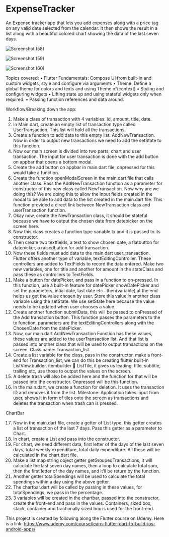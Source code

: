 # ExpenseTracker

An Expense tracker app that lets you add expenses along with a price tag on any valid date selected from the calendar. It then shows the result in a list along with a beautiful colored chart showing the data of the last seven days. 

![Screenshot (58)](https://user-images.githubusercontent.com/56018791/190899506-46656030-8d54-4c4d-8a9d-19e9b22f13a3.png)

![Screenshot (59)](https://user-images.githubusercontent.com/56018791/190899509-70be0925-a568-4f85-ae17-a3787625e4cf.png)

![Screenshot (60)](https://user-images.githubusercontent.com/56018791/190899511-9d7e0cd3-6c61-4d7e-8062-36336f62202f.png)





Topics covered:
•	Flutter Fundamentals: Compose UI from built-in and custom widgets, style and configure via arguments
•	Theme: Define a global theme for colors and texts and using Theme.of(context)
•	Styling and configuring widgets
•	Lifting state up and using stateful widgets only when required. 
•	Passing function references and data around.

Workflow/Breaking down the app:
1.	Make a class of transaction with 4 variables: id, amount, title, date.
2.	In Main.dart, create an empty list of transaction type called UserTransaction. This list will hold all the transactions. 
3.	Create a function to add data to this empty list. AddNewTransaction. Now in order to output new transactions we need to add the setState to this function. 
4.	Now our main screen is divided into two parts, chart and user transaction. The input for user transaction is done with the add button on appbar that opens a bottom modal. 
5.	Create the add button on appbar in main.dart file, onpressed for this would take a function.
6.	Create the function openModalScreen in the main.dart file that calls another class. Pass the AddNewTransaction function as a parameter for constructor of this new class called NewTransaction. Now why are we doing this? We are doing this to allow the input fields created in the modal to be able to add data to the list created in the main.dart file. This function provided a direct link between NewTransaction class and userTransaction function. 
7.	Okay now, create the NewTransaction class, it should be stateful because we have to output the chosen date from datepicker on the screen here. 
8.	Now this class creates a function type variable tx and it is passed to its constructor. 
9.	Then create two textfields, a text to show chosen date, a flatbutton for datepicker, a raisedbutton for add transaction.
10.	Now these fields must add data to the main.dart user_transaction. Flutter offers another type of variable, textEditingController. These controllers are added to TextFields to record the data entered. Make two new variables, one for title and another for amount in the stateClass and pass these as controllers to TextFields. 
11.	Make a button for datePicker, and pass in a function to on-pressed. In this function, use a built-in feature for datePicker showDatePicker and set the parameters, intial date, last date etc. .then(variable) at the end helps us get the value chosen by user. Store this value in another class variable using the setState. We use setState here because the value needs to be updated when user chooses a value. 	
12.	Create another function submitData, this will be passed to onPressed of the Add transaction button. This function passes the parameters to the tx function, parameters are the textEditingControllers along with the ChosenDate from the datePicker. 
13.	Now, our main.dart AddNewTransaction Function has these values, these values are added to the userTransaction list. And that list is passed into another class that will be used to output transactions on the screen. Class name: Transaction_list.
14.	Create a list variable for the class, pass in the constructor, make a front-end for Transaction_list, we can do this be creating flutter built-in ListView.builder. itembuilder  ListTile, it gives us leading, title, subtitle, trailing etc, use those to output the values on the screen. 
15.	A delete trash will also be added here and the function for that will be passed into the constructor. Onpressed will be this function.  
16.	In the main.dart, we create a function for deletion. It uses the transaction ID and removes it from the list. 
Milestone: Application takes input from user, shows it in form of tiles onto the screen as transactions and deletes the transaction when trash can is pressed. 

ChartBar

17.	Now in the main.dart file, create a getter of List<Transaction> type, this getter creates a list of transaction of the last 7 days. Pass this getter as a parameter to Chart. 
18.	In chart, create a List and pass into the constructor. 
19.	For chart, we need different data, first letter of the days of the last seven days, total weekly expenditure, total daily expenditure.  All these will be calculated in the chart.dart file.
20.	Make a list map string object getter getGroupedTransactions, it will calculate the last seven day names, then a loop to calculate total sum, then the first letter of the day names, and it’ll be return by the function. 
21.	Another getter totalSpendings will be used to calculate the total spendings within a day using the above getter.
22.	The chartbar.dart will be called by passing in these values, for totalSpendings, we pass in the percentage. 
23.	3 variables will be created in the chartbar, passed into the constructor, create the front-end and pass in the values. Containers, sized box, stack, container and fractionally sized box is used for the front-end.






This project is created by following along the Flutter course on Udemy. 
Here is a link:
https://www.udemy.com/course/learn-flutter-dart-to-build-ios-android-apps/

